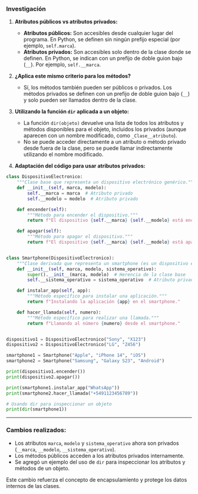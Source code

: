 ### Investigación

1. **Atributos públicos vs atributos privados:**  
   - **Atributos públicos:** Son accesibles desde cualquier lugar del programa. En Python, se definen sin ningún prefijo especial (por ejemplo, `self.marca`).
   - **Atributos privados:** Son accesibles solo dentro de la clase donde se definen. En Python, se indican con un prefijo de doble guion bajo (`__`). Por ejemplo, `self.__marca`.

2. **¿Aplica este mismo criterio para los métodos?**  
   - Sí, los métodos también pueden ser públicos o privados. Los métodos privados se definen con un prefijo de doble guion bajo (`__`) y solo pueden ser llamados dentro de la clase.

3. **Utilizando la función `dir` aplicada a un objeto:**  
   - La función `dir(objeto)` devuelve una lista de todos los atributos y métodos disponibles para el objeto, incluidos los privados (aunque aparecen con un nombre modificado, como `_Clase__atributo`).
   - No se puede acceder directamente a un atributo o método privado desde fuera de la clase, pero se puede llamar indirectamente utilizando el nombre modificado.

4. **Adaptación del código para usar atributos privados:**

```python
class DispositivoElectronico:
    """Clase base que representa un dispositivo electrónico genérico."""
    def __init__(self, marca, modelo):
        self.__marca = marca  # Atributo privado
        self.__modelo = modelo  # Atributo privado

    def encender(self):
        """Método para encender el dispositivo."""
        return f"El dispositivo {self.__marca} {self.__modelo} está encendido."

    def apagar(self):
        """Método para apagar el dispositivo."""
        return f"El dispositivo {self.__marca} {self.__modelo} está apagado."


class Smartphone(DispositivoElectronico):
    """Clase derivada que representa un smartphone (es un dispositivo electrónico)."""
    def __init__(self, marca, modelo, sistema_operativo):
        super().__init__(marca, modelo)  # Herencia de la clase base
        self.__sistema_operativo = sistema_operativo  # Atributo privado

    def instalar_app(self, app):
        """Método específico para instalar una aplicación."""
        return f"Instalando la aplicación {app} en el smartphone."

    def hacer_llamada(self, numero):
        """Método específico para realizar una llamada."""
        return f"Llamando al número {numero} desde el smartphone."


dispositivo1 = DispositivoElectronico("Sony", "X123")
dispositivo2 = DispositivoElectronico("LG", "Z456")

smartphone1 = Smartphone("Apple", "iPhone 14", "iOS")
smartphone2 = Smartphone("Samsung", "Galaxy S23", "Android")

print(dispositivo1.encender())
print(dispositivo2.apagar())

print(smartphone1.instalar_app("WhatsApp"))
print(smartphone2.hacer_llamada("+5491123456789"))

# Usando dir para inspeccionar un objeto
print(dir(smartphone1))
```

---

### Cambios realizados:
- Los atributos `marca`, `modelo` y `sistema_operativo` ahora son privados (`__marca`, `__modelo`, `__sistema_operativo`).
- Los métodos públicos acceden a los atributos privados internamente.
- Se agregó un ejemplo del uso de `dir` para inspeccionar los atributos y métodos de un objeto.

Este cambio refuerza el concepto de encapsulamiento y protege los datos internos de las clases.